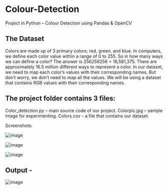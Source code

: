 # Colour-Detection
Project in Python – Colour Detection using Pandas &amp; OpenCV


## The Dataset
Colors are made up of 3 primary colors; red, green, and blue. In computers, we define each color value within a range of 0 to 255. So in how many ways we can define a color? The answer is 256*256*256 = 16,581,375. There are approximately 16.5 million different ways to represent a color. In our dataset, we need to map each color’s values with their corresponding names. But don’t worry, we don’t need to map all the values. We will be using a dataset that contains RGB values with their corresponding names.

## The project folder contains 3 files:

Color_detection.py – main source code of our project.
Colorpic.jpg – sample image for experimenting.
Colors.csv – a file that contains our dataset.

Screenshots:

![image](https://user-images.githubusercontent.com/65859909/220041798-3dd8b77e-ac72-4629-a884-fab6b9f6f142.png)

![image](https://user-images.githubusercontent.com/65859909/220041862-4cc0b4af-dee6-4c31-8bea-a2ff80509338.png)

![image](https://user-images.githubusercontent.com/65859909/220041888-74c0714e-9d14-4fb4-9a96-f8b412638daf.png)

## Output - 

![image](https://user-images.githubusercontent.com/65859909/220042099-b5211940-9b1c-45e5-bcb2-a0dd6d166476.png)

